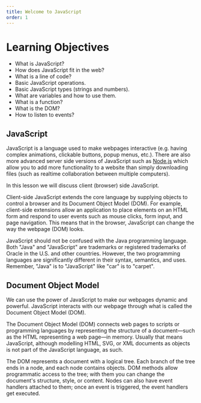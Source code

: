 ```yaml
---
title: Welcome to JavaScript
order: 1
---
```


# Learning Objectives

- What is JavaScript?
- How does JavaScript fit in the web?
- What is a line of code?
- Basic JavaScript operations.
- Basic JavaScript types (strings and numbers).
- What are variables and how to use them.
- What is a function?
- What is the DOM?
- How to listen to events?

## JavaScript

JavaScript is a language used to make webpages interactive (e.g. having complex
animations, clickable buttons, popup menus, etc.). There are also more advanced
server side versions of JavaScript such as [Node.js](https://nodejs.org) which
allow you to add more functionality to a website than simply downloading files
(such as realtime collaboration between multiple computers).

In this lesson we will discuss client (browser) side JavaScript.

Client-side JavaScript extends the core language by supplying objects to control
a browser and its Document Object Model (DOM). For example, client-side
extensions allow an application to place elements on an HTML form and respond to
user events such as mouse clicks, form input, and page navigation. This means
that in the browser, JavaScript can change the way the webpage (DOM) looks.

JavaScript should not be confused with the Java programming language. Both
"Java" and "JavaScript" are trademarks or registered trademarks of Oracle in the
U.S. and other countries. However, the two programming languages are
significantly different in their syntax, semantics, and uses. Remember, "Java"
is to "JavaScript" like "car" is to "carpet".

## Document Object Model

We can use the power of JavaScript to make our webpages dynamic and powerful.
JavaScript interacts with our webpage through what is called the Document Object
Model (DOM).

The Document Object Model (DOM) connects web pages to scripts or programming
languages by representing the structure of a document—such as the HTML
representing a web page—in memory. Usually that means JavaScript, although
modelling HTML, SVG, or XML documents as objects is not part of the JavaScript
language, as such.

The DOM represents a document with a logical tree. Each branch of the tree ends
in a node, and each node contains objects. DOM methods allow programmatic access
to the tree; with them you can change the document's structure, style, or
content. Nodes can also have event handlers attached to them; once an event is
triggered, the event handlers get executed.
